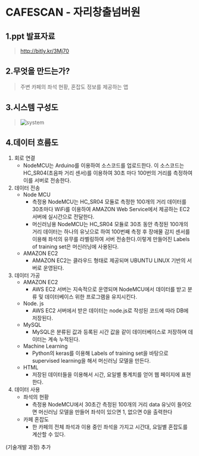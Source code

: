 CAFESCAN - 자리창출넘버원
=============

1.ppt 발표자료
-------------
>http://bitly.kr/3Mj70

2.무엇을 만드는가?
-------------
>주변 카페의 좌석 현황, 혼잡도 정보를 제공하는 앱

3.시스템 구성도
-------------
>![system](https://user-images.githubusercontent.com/48238562/56094223-d63bcb80-5f0c-11e9-9cd3-92a7245f1d84.png)

4.데이터 흐름도
-------------
1. 회로 연결
    - NodeMCU는 Arduino를 이용하여 소스코드를 업로드한다. 이 소스코드는 HC_SR04(초음파 거리 센서)를 이용하여 30초 마다 100번의 거리를 측정하여 이를 서버로 전송한다.
2. 데이터 전송
    - Node MCU
        + 측정용 NodeMCU는 HC_SR04 모듈로 측정한 100개의 거리 데이터를 30초마다 WiFi를 이용하여 AMAZON Web Service에서 제공하는 EC2 서버에 실시간으로 전달한다.
        + 머신러닝용 NodeMCU는 HC_SR04 모듈로 30초 동안 측정된 100개의 거리 데이터는 하나의 유닛으로 하여 100번째 측정 후 장애물 감지 센서를 이용해 좌석의 유무를 라벨링하여 서버 전송한다.이렇게 만들어진 Labels of training set은 머신러닝에 사용된다. 
    - AMAZON EC2
        + AMAZON EC2는 클라우드 형태로 제공되며 UBUNTU LINUX 기반의 서버로 운영된다.
3. 데이터 가공
    - AMAZON EC2
        + AWS EC2 서버는 지속적으로 운영되며 NodeMCU에서 데이터를 받고 분류 및 데이터베이스 위한 프로그램을 유지시킨다.
    - Node. js
        + AWS EC2 서버에서 받은 데이터는 node.js로 작성된 코드에 따라 DB에 저장된다.
    - MySQL
        + MySQL은 분류된 값과 등록된 시간 값을 같이 데이터베이스로 저장하며 데이터는 계속 누적된다.
    - Machine Learning
        + Python의 keras를 이용해 Labels of training set을 바탕으로 supervised learning을 해서 머신러닝 모델을 만든다.
    - HTML
        + 저장된 데이터들을 이용해서 시간, 요일별 통계치를 얻어 웹 페이지에 표현한다.
4. 데이터 사용
    - 좌석의 현황
        + 측정용 NodeMCU에서 30초간 측정된 100개의 거리 data 유닛이 들어오면 머신러닝 모델을 만들어 좌석이 있으면 1, 없으면 0을 출력한다
    - 카페 혼잡도
        + 한 카페의 전체 좌석과 이용 중인 좌석을 가지고 시간대, 요일별 혼잡도를 계산할 수 있다.
       
(기술개발 과정)
추가
